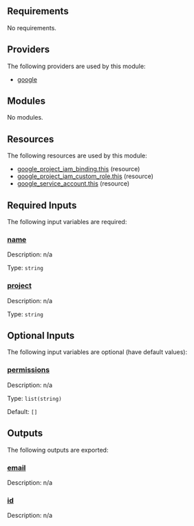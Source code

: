 <!-- BEGIN_TF_DOCS -->
## Requirements

No requirements.

## Providers

The following providers are used by this module:

- <a name="provider_google"></a> [google](#provider\_google)

## Modules

No modules.

## Resources

The following resources are used by this module:

- [google_project_iam_binding.this](https://registry.terraform.io/providers/hashicorp/google/latest/docs/resources/project_iam_binding) (resource)
- [google_project_iam_custom_role.this](https://registry.terraform.io/providers/hashicorp/google/latest/docs/resources/project_iam_custom_role) (resource)
- [google_service_account.this](https://registry.terraform.io/providers/hashicorp/google/latest/docs/resources/service_account) (resource)

## Required Inputs

The following input variables are required:

### <a name="input_name"></a> [name](#input\_name)

Description: n/a

Type: `string`

### <a name="input_project"></a> [project](#input\_project)

Description: n/a

Type: `string`

## Optional Inputs

The following input variables are optional (have default values):

### <a name="input_permissions"></a> [permissions](#input\_permissions)

Description: n/a

Type: `list(string)`

Default: `[]`

## Outputs

The following outputs are exported:

### <a name="output_email"></a> [email](#output\_email)

Description: n/a

### <a name="output_id"></a> [id](#output\_id)

Description: n/a
<!-- END_TF_DOCS -->
